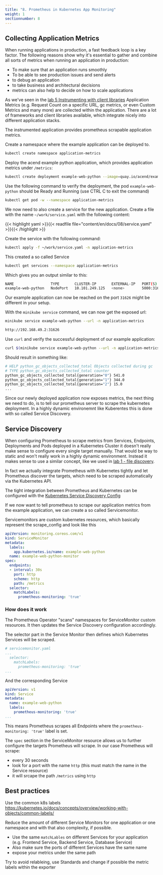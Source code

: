 ```yaml
---
title: "8. Prometheus in Kubernetes App Monitoring"
weight: 1
sectionnumber: 8
---
```



## Collecting Application Metrics

When running applications in production, a fast feedback loop is a key factor. The following reasons show why it's essential to gather and combine all sorts of metrics when running an application in production:

* To make sure that an application runs smoothly
* To be able to see production issues and send alerts
* to debug an application
* to take business and architectural decisions
* metrics can also help to decide on how to scale applications

As we've seen in the [lab 5 Instrumenting with client libraries](../05/) Application Metrics (e.g. Request Count on a specific URL, gc metrics, or even Custom Metrics and many more) are collected within the application. There are a lot of frameworks and client libraries available, which integrate nicely into different application stacks.

The instrumented application provides prometheus scrapable application metrics.

Create a namespace where the example application can be deployed to.

```bash
kubectl create namespace application-metrics
```

Deploy the acend example python application, which provides application metrics under `/metrics`:

```bash
kubectl create deployment example-web-python --image=quay.io/acend/example-web-python --namespace application-metrics
```

Use the following command to verify the deployment, the pod `example-web-python` should be Ready and Running (use CTRL C to exit the command)

```bash
kubectl get pod -w --namespace application-metrics 
```

We now need to also create a service for the new application. Create a file with the name `~/work/service.yaml` with the following content:

{{< highlight yaml >}}{{< readfile file="content/en/docs/08/service.yaml" >}}{{< /highlight >}}

Create the service with the following command:

```bash
kubectl apply -f ~/work/service.yaml -n application-metrics
```

This created a so called Service

```bash
kubectl get services --namespace application-metrics
```

Which gives you an output similar to this:

```bash
NAME                 TYPE       CLUSTER-IP       EXTERNAL-IP   PORT(S)          AGE
example-web-python   NodePort   10.101.249.125   <none>        5000:31626/TCP   2m9s
```

Our example application can now be reached on the port `31626` might be different in your setup.

With the `minikube service` command, we can now get the exposed url:

```bash
minikube service example-web-python --url -n application-metrics
```

```bash
http://192.168.49.2:31626
```

Use `curl` and verify the successful deployment of our example application:

```bash
curl $(minikube service example-web-python --url -n application-metrics)/metrics
```

Should result in something like:

```bash
# HELP python_gc_objects_collected_total Objects collected during gc
# TYPE python_gc_objects_collected_total counter
python_gc_objects_collected_total{generation="0"} 541.0
python_gc_objects_collected_total{generation="1"} 344.0
python_gc_objects_collected_total{generation="2"} 15.0
...
```

Since our newly deployed application now exposes metrics, the next thing we need to do, is to tell our prometheus server to scrape the kubernetes deployment. In a highly dynamic environemnt like Kuberentes this is done with so called Service Discovery.


## Service Discovery

When configuring Prometheus to scrape metrics from Services, Endpoints, Deployments and Pods deployed in a Kubernetes Cluster it doesn't really make sense to configure every single target manually. That would be way to static and won't really work in a highly dynamic environment. Instead it makes sense to use a similar concept, like we used in [lab 1 - file discovery](../01/).

In fact we actually integrate Prometheus with Kubernetes tightly and let Prometheus discover the targets, which need to be scraped automatically via the Kubernetes API.

The tight integration between Prometheus and Kubernetes can be configured with the [Kubernetes Service Discovery Config](https://prometheus.io/docs/prometheus/latest/configuration/configuration/#kubernetes_sd_config)

If we now want to tell prometheus to scrape our application metrics from the example application, we can create a so called Servicemonitor.

Servicemonitors are custom kubernetes resources, which basically represent the scrape_config and look like this

```yaml
apiVersion: monitoring.coreos.com/v1
kind: ServiceMonitor
metadata:
  labels:
    app.kubernetes.io/name: example-web-python
  name: example-web-python-monitor
spec:
  endpoints:
  - interval: 30s
    port: http
    scheme: http
    path: /metrics
  selector:
    matchLabels:
      prometheus-monitoring: 'true'
```


### How does it work

The Prometheus Operator "scans" namespaces for ServiceMonitor custom resources. It then updates the Service Discovery configuration accordingly.

The selector part in the Service Monitor then defines which Kubernetes Services will be scraped.

```yaml
# servicemonitor.yaml
...
  selector:
    matchLabels:
      prometheus-monitoring: 'true'
...
```

And the corresponding Service

```yaml
apiVersion: v1
kind: Service
metadata:
  name: example-web-python
  labels:
    prometheus-monitoring: 'true'
...
```

This means Prometheus scrapes all Endpoints where the `prometheus-monitoring: 'true'` label is set.

The `spec` section in the ServiceMonitor resource allows us to further configure the targets Prometheus will scrape.
In our case Prometheus will scrape:

* every 30 seconds
* look for a port with the name `http` (this must match the name in the Service resource)
* it will srcape the path `/metrics` using `http`


## Best practices

Use the common k8s labels <https://kubernetes.io/docs/concepts/overview/working-with-objects/common-labels/>

Reduce the amount of different Service Monitors for one application or one namespace and with that also complexity, if possible.

* Use the same `matchLables` on different Services for your application (e.g. Frontend Service, Backend Service, Database Service)
* Also make sure the ports of different Services have the same name
* expose your metrics under the same path

Try to avoid relableing, use Standards and change if possible the metric labels within the exporter
